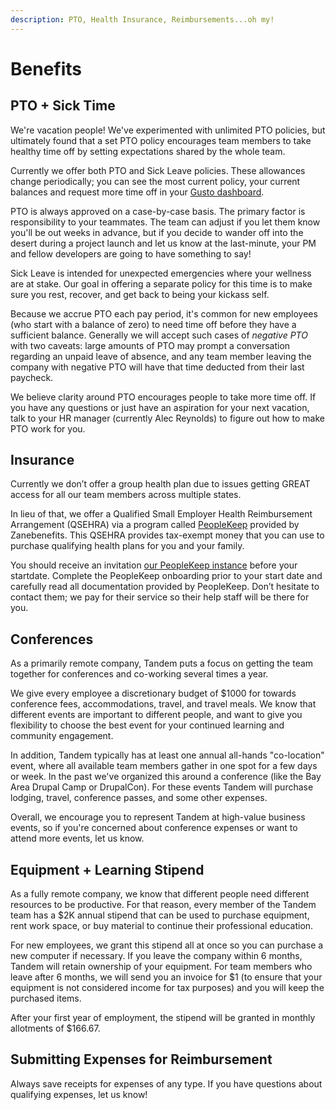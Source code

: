 ```yaml
---
description: PTO, Health Insurance, Reimbursements...oh my!
---
```

Benefits
========

PTO + Sick Time
---------------

We're vacation people! We've experimented with unlimited PTO policies, but ultimately found that a set PTO policy encourages team members to take healthy time off by setting expectations shared by the whole team.

Currently we offer both PTO and Sick Leave policies. These allowances change periodically; you can see the most current policy, your current balances and request more time off in your [Gusto dashboard](https://app.gusto.com/login).

PTO is always approved on a case-by-case basis. The primary factor is responsibility to your teammates. The team can adjust if you let them know you'll be out weeks in advance, but if you decide to wander off into the desert during a project launch and let us know at the last-minute, your PM and fellow developers are going to have something to say!

Sick Leave is intended for unexpected emergencies where your wellness are at stake. Our goal in offering a separate policy for this time is to make sure you rest, recover, and get back to being your kickass self.

Because we accrue PTO each pay period, it's common for new employees (who start with a balance of zero) to need time off before they have a sufficient balance. Generally we will accept such cases of *negative PTO* with two caveats: large amounts of PTO may prompt a conversation regarding an unpaid leave of absence, and any team member leaving the company with negative PTO will have that time deducted from their last paycheck.

We believe clarity around PTO encourages people to take more time off. If you have any questions or just have an aspiration for your next vacation, talk to your HR manager (currently Alec Reynolds) to figure out how to make PTO work for you.

Insurance
---------

Currently we don’t offer a group health plan due to issues getting GREAT access for all our team members across multiple states.

In lieu of that, we offer a Qualified Small Employer Health Reimbursement Arrangement (QSEHRA) via a program called [PeopleKeep](https://www.peoplekeep.com/) provided by Zanebenefits. This QSEHRA provides tax-exempt money that you can use to purchase qualifying health plans for you and your family.

You should receive an invitation [our PeopleKeep instance](https://tandem.peoplekeep.com/login) before your startdate. Complete the PeopleKeep onboarding prior to your start date and carefully read all documentation provided by PeopleKeep. Don’t hesitate to contact them; we pay for their service so their help staff will be there for you.

Conferences
-----------

As a primarily remote company, Tandem puts a focus on getting the team together for conferences and co-working several times a year.

We give every employee a discretionary budget of $1000 for towards conference fees, accommodations, travel, and travel meals. We know that different events are important to different people, and want to give you flexibility to choose the best event for your continued learning and community engagement.

In addition, Tandem typically has at least one annual all-hands "co-location" event, where all available team members gather in one spot for a few days or week. In the past we've organized this around a conference (like the Bay Area Drupal Camp or DrupalCon). For these events Tandem will purchase lodging, travel, conference passes, and some other expenses.

Overall, we encourage you to represent Tandem at high-value business events, so if you're concerned about conference expenses or want to attend more events, let us know.

Equipment + Learning Stipend
----------------------------

As a fully remote company, we know that different people need different resources to be productive. For that reason, every member of the Tandem team has a $2K annual stipend that can be used to purchase equipment, rent work space, or buy material to continue their professional education.

For new employees, we grant this stipend all at once so you can purchase a new computer if necessary. If you leave the company within 6 months, Tandem will retain ownership of your equipment. For team members who leave after 6 months, we will send you an invoice for $1 (to ensure that your equipment is not considered income for tax purposes) and you will keep the purchased items.

After your first year of employment, the stipend will be granted in monthly allotments of $166.67.

Submitting Expenses for Reimbursement
-------------------------------------

Always save receipts for expenses of any type. If you have questions about qualifying expenses, let us know!
